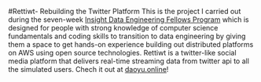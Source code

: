 #Rettiwt- Rebuilding the Twitter Platform
This is the project I carried out during the seven-week [Insight Data Engineering Fellows Program](http://http://www.insightdataengineering.com/) which is designed for people with strong knowledge of computer science fundamentals and coding skills to transition to data engineering by giving them a space to get hands-on experience building out distributed platforms on AWS using open source technologies.
Rettiwt is a twitter-like social media platform that delivers real-time streaming data from twitter api to all the simulated users. Chech it out at [daoyu.online](http://www.daoyu.online/)!
